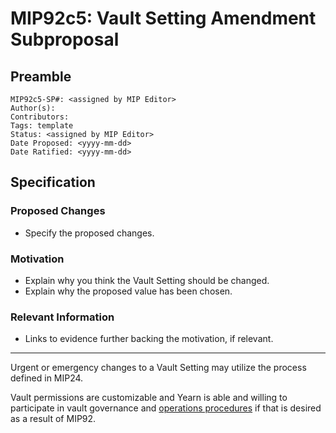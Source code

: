 # MIP92c5: Vault Setting Amendment Subproposal

## Preamble

```
MIP92c5-SP#: <assigned by MIP Editor>
Author(s):
Contributors:
Tags: template
Status: <assigned by MIP Editor>
Date Proposed: <yyyy-mm-dd>
Date Ratified: <yyyy-mm-dd>
```

## Specification

### Proposed Changes

- Specify the proposed changes.

### Motivation

- Explain why you think the Vault Setting should be changed.
- Explain why the proposed value has been chosen.

### Relevant Information

- Links to evidence further backing the motivation, if relevant.

---
    
Urgent or emergency changes to a Vault Setting may utilize the process defined in MIP24.
    
Vault permissions are customizable and Yearn is able and willing to participate in vault governance and [operations procedures](https://docs.yearn.finance/developers/v2/OPERATIONS) if that is desired as a result of MIP92.
